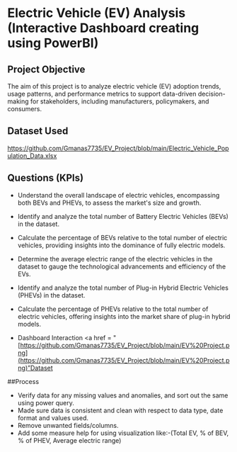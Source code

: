 # Electric Vehicle (EV) Analysis (Interactive Dashboard creating using PowerBI)
## Project Objective
The aim of this project is to analyze electric vehicle (EV) adoption trends, usage patterns, and performance metrics to support data-driven decision-making for stakeholders, including manufacturers, policymakers, and consumers.

## Dataset Used 
https://github.com/Gmanas7735/EV_Project/blob/main/Electric_Vehicle_Population_Data.xlsx

## Questions (KPIs)
-	Understand the overall landscape of electric vehicles, encompassing both BEVs and PHEVs, to assess the market's size and growth.
-	Identify and analyze the total number of Battery Electric Vehicles (BEVs) in the dataset.
-	Calculate the percentage of BEVs relative to the total number of electric vehicles, providing insights into the dominance of fully electric models.
-	Determine the average electric range of the electric vehicles in the dataset to gauge the technological advancements and efficiency of the EVs.
-	Identify and analyze the total number of Plug-in Hybrid Electric Vehicles (PHEVs) in the dataset.
-	Calculate the percentage of PHEVs relative to the total number of electric vehicles, offering insights into the market share of plug-in hybrid models.

-	Dashboard Interaction <a href = "[https://github.com/Gmanas7735/EV_Project/blob/main/EV%20Project.png](https://github.com/Gmanas7735/EV_Project/blob/main/EV%20Project.png)”Dataset </a>

##Process
-	Verify data for any missing values and anomalies, and sort out the same using power query.
-	Made sure data is consistent and clean with respect to data type, date format and values used.
-	Remove unwanted fields/columns.
-	Add some measure  help for using visualization like:-(Total EV, % of BEV, % of PHEV, Average electric range)
